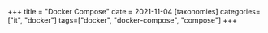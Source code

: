 +++
title = "Docker Compose"
date = 2021-11-04
[taxonomies]
categories=["it", "docker"]
tags=["docker", "docker-compose", "compose"]
+++

